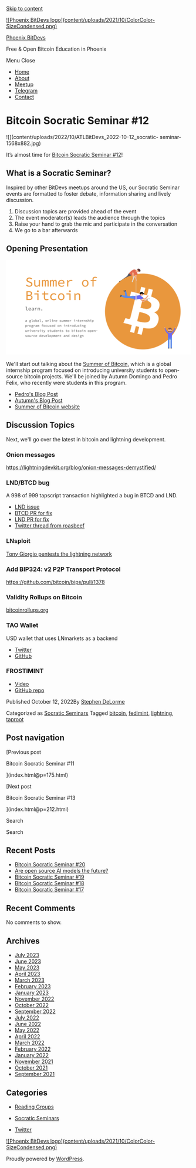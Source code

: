 [Skip to content](index.html@p=192.html#content)

[![Phoenix BitDevs logo](content/uploads/2021/10/ColorColor-
SizeCondensed.png)](index.html)

[Phoenix BitDevs](index.html)

Free & Open Bitcoin Education in Phoenix

Menu  Close

  * [Home](index.html)
  * [About](index.html@p=6.html)
  * [Meetup](https://www.meetup.com/azbitcoin)
  * [Telegram](index.html@p=62.html)
  * [Contact](index.html@p=7.html)

# Bitcoin Socratic Seminar #12

![](content/uploads/2022/10/ATLBitDevs_2022-10-12_socratic-
seminar-1568x882.jpg)

It’s almost time for [Bitcoin Socratic Seminar
#12](https://www.meetup.com/azbitcoinevents/287231385/)!

## What is a Socratic Seminar?

Inspired by other BitDevs meetups around the US, our Socratic Seminar events
are formatted to foster debate, information sharing and lively discussion.

  1. Discussion topics are provided ahead of the event
  2. The event moderator(s) leads the audience through the topics
  3. Raise your hand to grab the mic and participate in the conversation
  4. We go to a bar afterwards

## Opening Presentation

![](content/uploads/2022/10/Screen-Shot-2022-10-12-at-9.45.57-AM-1024x523.png)

We'll start out talking about the [Summer of
Bitcoin](https://www.summerofbitcoin.org/), which is a global internship
program focused on introducing university students to open-source bitcoin
projects. We'll be joined by Autumn Domingo and Pedro Felix, who recently were
students in this program.

  * [Pedro's Blog Post](https://blog.summerofbitcoin.org/sob-22-experience-bdk/)
  * [Autumn's Blog Post](https://medium.com/@autumndomingo/my-summer-of-bitcoin-experience-973b7e28ed35)
  * [Summer of Bitcoin website](https://www.summerofbitcoin.org/)

## Discussion Topics

Next, we'll go over the latest in bitcoin and lightning development.

### Onion messages

<https://lightningdevkit.org/blog/onion-messages-demystified/>

### LND/BTCD bug

A 998 of 999 tapscript transaction highlighted a bug in BTCD and LND.

  * [LND issue](https://github.com/lightningnetwork/lnd/issues/7002)
  * [BTCD PR for fix](https://github.com/btcsuite/btcd/pull/1896)
  * [LND PR for fix](https://github.com/lightningnetwork/lnd/pull/7004)
  * [Twitter thread from roasbeef](https://twitter.com/roasbeef/status/1579274303006474242?s=21&t=9U40EowVvhMUrAgTcqjTQA) 

### LNsploit

[Tony Giorgio pentests the lightning
network](https://stacker.news/items/80134)

### Add BIP324: v2 P2P Transport Protocol

<https://github.com/bitcoin/bips/pull/1378>

### Validity Rollups on Bitcoin

[bitcoinrollups.org](https://bitcoinrollups.org/)

### TAO Wallet

USD wallet that uses LNmarkets as a backend

  * [Twitter](https://twitter.com/taowallet)
  * [GitHub](https://github.com/dannydeezy/tao-wallet)

### FROSTIMINT

  * [Video](https://drive.google.com/file/d/1l0msplKLgV8yT2YMXa_w4NcoGbd4AmwW/view)
  * [GitHub repo](https://github.com/nickfarrow/minimint/tree/frost)

Published October 12, 2022By [Stephen DeLorme](author/stephen/index.html)

Categorized as [Socratic Seminars](category/socratic-seminars/index.html)
Tagged [bitcoin](tag/bitcoin/index.html), [fedimint](tag/fedimint/index.html),
[lightning](tag/lightning/index.html), [taproot](tag/taproot/index.html)

## Post navigation

[Previous post

Bitcoin Socratic Seminar #11

](index.html@p=175.html)

[Next post

Bitcoin Socratic Seminar #13

](index.html@p=212.html)

Search

Search

## Recent Posts

  * [Bitcoin Socratic Seminar #20](index.html@p=316.html)
  * [Are open source AI models the future?](index.html@p=308.html)
  * [Bitcoin Socratic Seminar #19](index.html@p=300.html)
  * [Bitcoin Socratic Seminar #18](index.html@p=293.html)
  * [Bitcoin Socratic Seminar #17](index.html@p=284.html)

## Recent Comments

No comments to show.

## Archives

  * [July 2023](2023/07/index.html)
  * [June 2023](2023/06/index.html)
  * [May 2023](2023/05/index.html)
  * [April 2023](2023/04/index.html)
  * [March 2023](2023/03/index.html)
  * [February 2023](2023/02/index.html)
  * [January 2023](2023/01/index.html)
  * [November 2022](2022/11/index.html)
  * [October 2022](2022/10/index.html)
  * [September 2022](2022/09/index.html)
  * [July 2022](2022/07/index.html)
  * [June 2022](2022/06/index.html)
  * [May 2022](2022/05/index.html)
  * [April 2022](2022/04/index.html)
  * [March 2022](2022/03/index.html)
  * [February 2022](2022/02/index.html)
  * [January 2022](2022/01/index.html)
  * [November 2021](2021/11/index.html)
  * [October 2021](2021/10/index.html)
  * [September 2021](2021/09/index.html)

## Categories

  * [Reading Groups](category/reading-groups/index.html)
  * [Socratic Seminars](category/socratic-seminars/index.html)

  * [Twitter](https://twitter.com/Phoenixbitdevs)

[![Phoenix BitDevs logo](content/uploads/2021/10/ColorColor-
SizeCondensed.png)](index.html)

Proudly powered by [WordPress](https://wordpress.org/).


